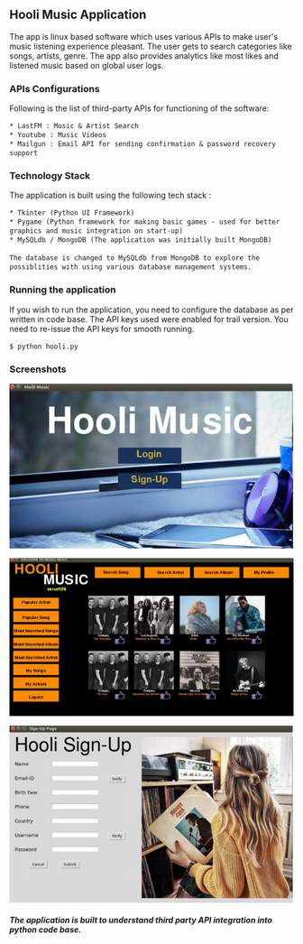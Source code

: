 ## Hooli Music Application

The app is linux based software which uses various APIs to make user's music listening experience pleasant. The user gets to search categories like songs, artists, genre.
The app also provides analytics like most likes and listened music based on global user logs. 

### APIs Configurations

Following is the list of third-party APIs for functioning of the software:

	* LastFM : Music & Artist Search
	* Youtube : Music Videos
	* Mailgun : Email API for sending confirmation & password recovery support

### Technology Stack

The application is built using the following tech stack :
	
	* Tkinter (Python UI Framework)
	* Pygame (Python framework for making basic games - used for better graphics and music integration on start-up)
	* MySQLdb / MongoDB (The application was initially built MongoDB)

	The database is changed to MySQLdb from MongoDB to explore the possiblities with using various database management systems.

### Running the application

If you wish to run the application, you need to configure the database as per written in code base.
The API keys used were enabled for trail version. You need to re-issue the API keys for smooth running.

```
$ python hooli.py 
```

### Screenshots

![Start](https://github.com/Varun-Singhal/Hooli-Music/blob/master/screenshots/1.png)

![Home](https://github.com/Varun-Singhal/Hooli-Music/blob/master/screenshots/2.png)

![Sign-Up](https://github.com/Varun-Singhal/Hooli-Music/blob/master/screenshots/3.png)


##### The application is built to understand third party API integration into python code base.